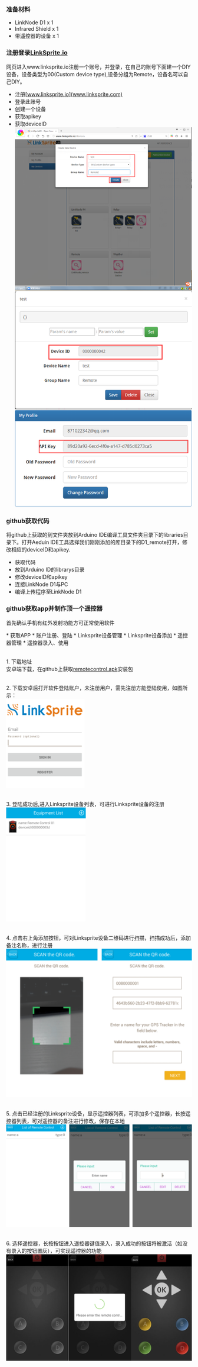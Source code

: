 ### 准备材料
* LinkNode D1 x 1   
* Infrared Shield x 1  
* 带遥控器的设备 x 1  

### 注册登录[LinkSprite.io](www.linksprite.com)
网页进入www.linksprite.io注册一个账号，并登录，在自己的账号下面建一个DIY设备，设备类型为00(Custom device type),设备分组为Remote，设备名可以自己DIY。   
* 注册[www.linksprite.io](www.linksprite.com)
* 登录此账号  
* 创建一个设备
* 获取apikey
* 获取deviceID   
![注册LinkSprite设备](picture/1.png)  
![获取deviceID](picture/2.png)  
![获取apikey](picture/3.png)  
 
### github获取代码
将github上获取的到文件夹放到Arduino IDE编译工具文件夹目录下的libraries目录下。打开Aeduin IDE工具选择我们刚刚添加的库目录下的D1_remote打开，修改相应的deviceID和apikey.
* 获取代码
* 放到Arduino ID的librarys目录
* 修改deviceID和apikey
* 连接LinkNode D1与PC
* 编译上传程序至LinkNode D1

### github获取app并制作顶一个遥控器
<p>首先确认手机有红外发射功能方可正常使用软件</p>
* 获取APP
* 账户注册、登陆
* Linksprite设备管理
* Linksprite设备添加
* 遥控器管理
* 遥控器录入、使用

</br>1. 下载地址</br>
安卓端下载，在github上获取[remotecontrol.apk](www.linksprite.com)安装包

</br>2. 下载安卓后打开软件登陆账户，未注册用户，需先注册方能登陆使用，如图所示：</br>
![用户登陆](picture/5.png)

</br>3. 登陆成功后,进入Linksprite设备列表，可进行Linksprite设备的注册</br>
![Linksprite设备列表](picture/6.png)

</br>4. 点击右上角添加按钮，可对Linksprite设备二维码进行扫描，扫描成功后，添加备注名称，进行注册</br>
 ![Linksprite设备二维码扫描注册](picture/7.png)

</br>5. 点击已经注册的Linksprite设备，显示遥控器列表，可添加多个遥控器，长按遥控器列表，可对遥控器的备注进行修改，保存在本地</br>
![Linksprite设备遥控器管理](picture/8.png)

</br>6. 选择遥控器，长按按钮进入遥控器键值录入，录入成功的按钮将被激活（如没有录入的按钮置灰），可实现遥控器的功能</br>
![遥控器录入、使用](picture/9.png)
